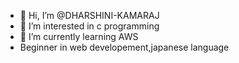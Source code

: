 - 👋 Hi, I’m @DHARSHINI-KAMARAJ
- 👀 I’m interested in c programming
- 🌱 I’m currently learning AWS
- Beginner in web developement,japanese language 


<!---
DHARSHINI-KAMARAJ/DHARSHINI-KAMARAJ is a ✨ special ✨ repository because its `README.md` (this file) appears on your GitHub profile.
You can click the Preview link to take a look at your changes.
--->
